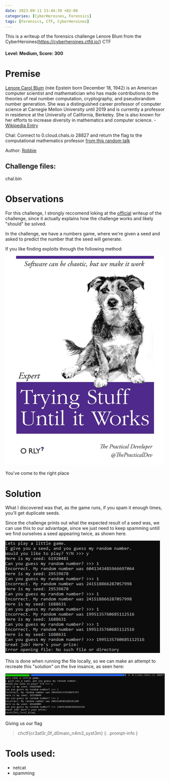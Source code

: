 ```yaml
---
date: 2023-09-11 13:44:39 +02:00
categories: [CyberHeroines, Forensics]
tags: [Forensics, CTF, CyberHeroines]
---
```

This is a writeup of the forensics challenge Lenore Blum from the CyberHeroines(https://cyberheroines.ctfd.io/) CTF
#### Level: Medium, Score: 300
# Premise

[Lenore Carol Blum](https://en.wikipedia.org/wiki/Lenore_Blum) (née Epstein born December 18, 1942) is an American computer scientist and mathematician who has made contributions to the theories of real number computation, cryptography, and pseudorandom number generation. She was a distinguished career professor of computer science at Carnegie Mellon University until 2019 and is currently a professor in residence at the University of California, Berkeley. She is also known for her efforts to increase diversity in mathematics and computer science. - [Wikipedia Entry](https://en.wikipedia.org/wiki/Lenore_Blum)

Chal: Connect to 0.cloud.chals.io 28827 and return the flag to the computational mathematics professor [from this random talk](https://www.youtube.com/watch?v=GlKyizqdGIY)

Author: [Robbie](https://github.com/Robster4911)

## Challenge files:
chal.bin
# Observations
For this challenge, I strongly reccomend loking at the [official](https://github.com/FITSEC/cyberheroines) writeup of the
challenge, since it actually explains how the challenge works and likely "should" be solved.

In the challenge, we have a numbers game, where we're given a seed and asked to predict the number that the seed will generate.

If you like finding exploits through the following method:

![Funny](/assets/images/CHCTF/Lenore/trying.png)

You've come to the right place

# Solution
What I discovered was that, as the game runs, if you spam it enough times, you'll get duplicate seeds.

Since the challenge prints out what the expected result of a seed was, we can use this to our advantage, since
we just need to keep spamming untill we find ourselves a seed appearing twice, as shown here.

![Spam Poc](/assets/images/CHCTF/Lenore/spam_poc.png)

This is done when running the file locally, so we can make an attempt to recreate this "solution" on the live insance, as seen here:

![Spam flag](/assets/images/CHCTF/Lenore/spam_flag.png)


Giving us our flag
> chctf{cr3at0r_0f_d0main_n4m3_syst3m}
{: .prompt-info }

# Tools used:
 - netcat
 - spamming
